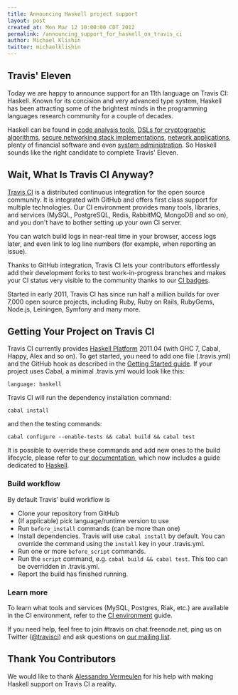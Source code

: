```yaml
---
title: Announcing Haskell project support
layout: post
created_at: Mon Mar 12 10:00:00 CDT 2012
permalink: /announcing_support_for_haskell_on_travis_ci
author: Michael Klishin
twitter: michaelklishin
---
```


## Travis' Eleven

Today we are happy to announce support for an 11th language on Travis CI: Haskell. Known for its concision and very advanced type system, Haskell
has been attracting some of the brightest minds in the programming languages research community for a couple of decades.

Haskell can be found in [code analysis tools](http://vimeo.com/6699769), [DSLs for cryptographic algorithms](http://corp.galois.com/cryptol/),
[secure networking stack implementations](http://corp.galois.com/hans), [network applications](http://www.janrain.com/blogs/haskell-janrain), plenty of financial software
and even [system administration](http://k1024.org/~iusty/papers/icfp10-haskell-reagent.pdf). So Haskell sounds like the right candidate to complete
Travis' Eleven.


## Wait, What Is Travis CI Anyway?

[Travis CI](http://travis-ci.org) is a distributed continuous integration for the open source community. It is integrated with GitHub and offers first class support for multiple technologies. Our CI environment provides many tools, libraries, and services (MySQL, PostgreSQL, Redis, RabbitMQ, MongoDB and so on), and you don't have to bother setting up your own CI server.

You can watch build logs in near-real time in your browser, access logs later, and even link to log line numbers (for example, when reporting an issue).

Thanks to GitHub integration, Travis CI lets your contributors effortlessly add their development forks to test work-in-progress branches and makes your CI status very visible to the community thanks to our [CI badges](http://about.travis-ci.org/docs/user/status-images/).

Started in early 2011, Travis CI has since run half a million builds for over 7,000 open source projects, including Ruby, Ruby on Rails, RubyGems, Node.js, Leiningen, Symfony and many more.



## Getting Your Project on Travis CI

Travis CI currently provides [Haskell Platform](http://hackage.haskell.org/platform/contents.html) 2011.04 (with GHC 7, Cabal, Happy, Alex and so on). To get started, you need to add one file
(.travis.yml) and the GitHub hook as described in the [Getting Started guide](http://about.travis-ci.org/docs/user/getting-started/). If your
project uses Cabal, a minimal .travis.yml would look like this:

    language: haskell

Travis CI will run the dependency installation command:

    cabal install 

and then the testing commands:

    cabal configure --enable-tests && cabal build && cabal test

It is possible to override these commands and add new ones to the build lifecycle, please refer to [our documentation](http://about.travis-ci.org/), which now includes
a guide dedicated to [Haskell](http://about.travis-ci.org/docs/user/languages/haskell/).


### Build workflow

By default Travis' build workflow is

 * Clone your repository from GitHub
 * (If applicable) pick language/runtime version to use
 * Run `before_install` commands (can be more than one)
 * Install dependencies. Travis will use `cabal install` by default. You can override the command using the `install` key in your .travis.yml.
 * Run one or more `before_script` commands.
 * Run the `script` command, e.g. `cabal build && cabal test`. This too can be overridden in .travis.yml.
 * Report the build has finished running.


### Learn more

To learn what tools and services (MySQL, Postgres, Riak, etc.) are available in the CI environment, refer to the [CI environment](http://about.travis-ci.org/docs/user/ci-environment/) guide.

If you need help, feel free to join #travis on chat.freenode.net, ping us on Twitter ([@travisci](http://twitter.com/travisci)) and ask questions on [our mailing list](https://groups.google.com/group/travis-ci).



## Thank You Contributors

We would like to thank [Alessandro Vermeulen](http://alessandrovermeulen.me) for his help with making Haskell support on Travis CI a reality.
